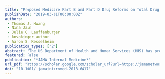 ```yaml
---
title: "Proposed Medicare Part B and Part D Drug Reforms on Total Drug Spending and Cost-Sharing for Prescription Drugs. Comparison with Other High-Income Countries."
publishDate: "2019-03-01T00:00:00Z"
authors: 
 - Thomas J. Hwang
 - Nina Jain
 - Julie C. Lauffenburger 
 - knvokinger_author
 - Aaron S. Kesselheim 
publication_types: ["2"]
abstract: "The US Department of Health and Human Services (HHS) has proposed to reform drug pricing in Medicare Part B, which primarily covers physician-administered drugs and biologic agents. One HHS proposal would shift coverage of certain drugs from Medicare Part B to Part D, which is administered by private prescription drug plans."
featured: False
publication: "*JAMA Internal Medicine*"
url_pdf: "https://scholar.google.com/scholar_url?url=https://jamanetwork.com/journals/jamainternalmedicine/articlepdf/2720128/jamainternal_hwang_2019_oi_180109.pdf&hl=en&sa=T&oi=ucasa&ct=usl&ei=GbmuX8XIJ_2Jy9YP3cyryAE&scisig=AAGBfm1sgQHAeXV2I41GcK-IltAlstpIhw"
doi: "10.1001/ jamainternmed.2018.6417"
---
```

